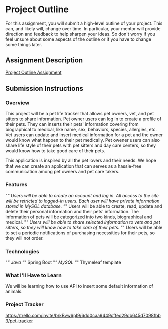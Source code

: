 # Project Outline
For this assignment, you will submit a high-level outline of your project. This can, and likely will, change over time. In particular, your mentor will provide direction and feedback to help sharpen your ideas. So don't worry if you feel unsure about some aspects of the outline or if you have to change some things later.

## Assignment Description
[Project Outline Assignment](https://education.launchcode.org/liftoff/modules/assignments/project-outline)

## Submission Instructions

### Overview
This project will be a pet life tracker that allows pet owners, vet, and pet sitters to share information. Pet owner users can log in to create a profile of their pets. They can inserts their pets' information covering from biographical to medical, like name, sex, behaviors, species, allergies, etc. Vet users can update and insert medical information for a pet and the owner would know what happen to their pet medically. Pet owener users can also share life style of their pets with pet sitters and day care centers, so they would know how to take good care of their pets.

This application is inspired by all the pet lovers and their needs. We hope that we can create an application that can serves as a hassle-free communication among pet owners and pet care takers. 
### Features
"*" Users will be able to create an account and log in. All access to the site will be retricted to logged-in users. Each user will have private information stored in MySQL database.
"*" Users will be able to create, read, update and delete their personal information and their pets' information. The information of pets will be categorized into two kinds, biographical and medical.
"*" Users will be able to share selected information to vets and pet sitters, so they will know how to take care of their pets.
"*" Users will be able to set a periodic notifications of purchasing necessities for their pets, so they will not order.

### Technologies
"*" Java
"*" Spring Boot
"*" MySQL
"*" Thymeleaf template

### What I'll Have to Learn
We will be learning how to use API to insert some default information of animals. 

### Project Tracker
https://trello.com/invite/b/kBvw6pI9/6dd0caa9449cffed29db645d7098fbb3/pet-tracker
